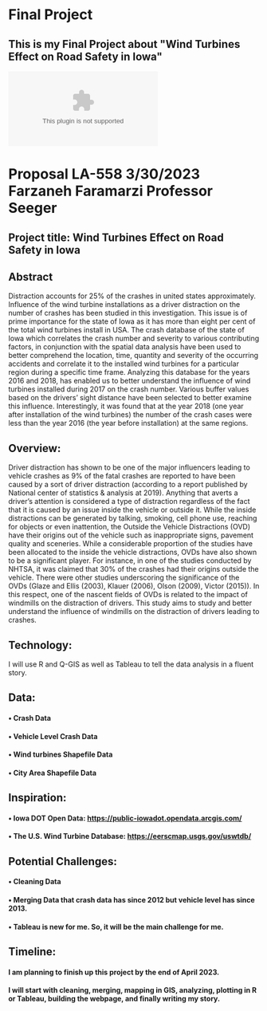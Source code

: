 # Final Project

## This is my Final Project about "Wind Turbines Effect on Road Safety in Iowa"
![alt text](https://github.com/farzanehf/LA-558/tree/main/Exercises_/Proposal_LA_558_Farzan.docx   "Proposal")

# Proposal LA-558      3/30/2023      Farzaneh Faramarzi      Professor Seeger
## Project title: Wind Turbines Effect on Road Safety in Iowa
## Abstract
 
 Distraction accounts for 25% of the crashes in united states approximately. Influence of the wind turbine installations as a driver distraction on the number of crashes has been studied in this investigation. This issue is of prime importance for the state of Iowa as it has more than eight per cent of the total wind turbines install in USA. The crash database of the state of Iowa which correlates the crash number and severity to various contributing factors, in conjunction with the spatial data analysis have been used to better comprehend the location, time, quantity and severity of the occurring accidents and correlate it to the installed wind turbines for a particular region during a specific time frame. Analyzing this database for the years 2016 and 2018, has enabled us to better understand the influence of wind turbines installed during 2017 on the crash number. Various buffer values based on the drivers’ sight distance have been selected to better examine this influence. Interestingly, it was found that at the year 2018 (one year after installation of the wind turbines) the number of the crash cases were less than the year 2016 (the year before installation) at the same regions.

## Overview:

Driver distraction has shown to be one of the major influencers leading to vehicle crashes as 9%
of the fatal crashes are reported to have been caused by a sort of driver distraction (according to a
report published by National center of statistics &amp; analysis at 2019). Anything that averts a
driver’s attention is considered a type of distraction regardless of the fact that it is caused by an
issue inside the vehicle or outside it. While the inside distractions can be generated by talking,
smoking, cell phone use, reaching for objects or even inattention, the Outside the Vehicle
Distractions (OVD) have their origins out of the vehicle such as inappropriate signs, pavement
quality and sceneries. While a considerable proportion of the studies have been allocated to the
inside the vehicle distractions, OVDs have also shown to be a significant player. For instance, in
one of the studies conducted by NHTSA, it was claimed that 30% of the crashes had their origins
outside the vehicle. There were other studies underscoring the significance of the OVDs (Glaze
and Ellis (2003), Klauer (2006), Olson (2009), Victor (2015)). In this respect, one of the nascent
fields of OVDs is related to the impact of windmills on the distraction of drivers. This study aims
to study and better understand the influence of windmills on the distraction of drivers leading to
crashes. 

## Technology:

I will use R and Q-GIS as well as Tableau to tell the data analysis in a fluent story.

## Data:

#### •	Crash Data
#### • Vehicle Level Crash Data
#### •	Wind turbines Shapefile Data
#### •	City Area Shapefile Data

## Inspiration:
#### •	Iowa DOT Open Data: https://public-iowadot.opendata.arcgis.com/
#### •	The U.S. Wind Turbine Database: https://eerscmap.usgs.gov/uswtdb/

## Potential Challenges:
#### •	Cleaning Data
#### •	Merging Data that crash data has since 2012 but vehicle level has since 2013.
#### • Tableau is new for me. So, it will be the main challenge for me.

## Timeline:

#### I am planning to finish up this project by the end of April 2023. 

#### I will start with cleaning, merging, mapping in GIS, analyzing, plotting in R or Tableau, building the webpage, and finally writing my story.

